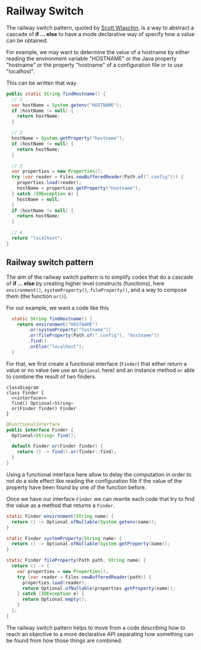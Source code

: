 # Railway Switch

The railway switch pattern, quoted by [Scott Wlaschin](https://fsharpforfunandprofit.com/rop/),
is a way to abstract a cascade of **if ... else** to have a mode declarative way of specify
how a value can be obtained.

For example, we may want to determine the value of a hostname by either reading
the environment variable "HOSTNAME" or the Java property "hostname" or the property
"hostname" of a configuration file or to use "localhost".

This can be written that way
```java
public static String findHostname() {
  // 1
  var hostName = System.getenv("HOSTNAME");
  if (hostName != null) {
    return hostName;
  }

  // 2
  hostName = System.getProperty("hostname");
  if (hostName != null) {
    return hostName;
  }

  // 3
  var properties = new Properties();
  try (var reader = Files.newBufferedReader(Path.of(".config"))) {
    properties.load(reader);
    hostName = properties.getProperty("hostname");
  } catch (IOException e) {
    hostName = null;
  }
  if (hostName != null) {
    return hostName;
  }

  // 4
  return "localhost";
}
```

## Railway switch pattern

The aim of the railway switch pattern is to simplify codes that do a cascade of **if ...  else**
by creating higher level constructs (functions), here `environment()`, `systemProperty()`,
`fileProperty()`, and a way to compose them (the function `or()`).

For our example, we want a code like this
```java
  static String findHostname() {
    return environment("HOSTNAME")
        .or(systemProperty("hostname"))
        .or(fileProperty(Path.of(".config"), "hostname"))
        .find()
        .orElse("localhost");
  }
```

For that, we first create a functional interface (`Finder`) that either return a value or no value
(we use an `Optional` here) and an instance method `or` able to combine the result of two finders.

```mermaid
classDiagram
class Finder {
  <<interface>>
  find() Optional~String~
  or(Finder finder) Finder
}
```

```java
@FunctionalInterface
public interface Finder {
  Optional<String> find();

  default Finder or(Finder finder) {
    return () -> find().or(finder::find);
  }
}
```

Using a functional interface here allow to delay the computation in order to not do a side effect like reading
the configuration file if the value of the property have been found by one of the function before.

Once we have our interface `Finder` we can rewrite each code that try to find the value as
a method that returns a `Finder`.

```java
static Finder environment(String name) {
  return () -> Optional.ofNullable(System.getenv(name));
}

static Finder systemProperty(String name) {
  return () -> Optional.ofNullable(System.getProperty(name));
}

static Finder fileProperty(Path path, String name) {
  return () -> {
    var properties = new Properties();
    try (var reader = Files.newBufferedReader(path)) {
      properties.load(reader);
      return Optional.ofNullable(properties.getProperty(name));
    } catch (IOException e) {
      return Optional.empty();
    }
  };
}
```

The railway switch pattern helps to move from a code describing how to reach an objective
to a more declarative API separating how something can be found from how those things are combined.
